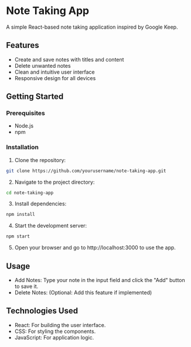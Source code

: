 # Note Taking App

A simple React-based note taking application inspired by Google Keep.

## Features

- Create and save notes with titles and content
- Delete unwanted notes
- Clean and intuitive user interface
- Responsive design for all devices

## Getting Started

### Prerequisites
- Node.js
- npm

### Installation

1. Clone the repository:
```bash
git clone https://github.com/yourusername/note-taking-app.git
```

2. Navigate to the project directory:
```bash
cd note-taking-app
```

3. Install dependencies:
```bash
npm install
```

4. Start the development server:
```bash
npm start
```

5. Open your browser and go to http://localhost:3000 to use the app.

## Usage

- Add Notes: Type your note in the input field and click the "Add" button to save it.
- Delete Notes: (Optional: Add this feature if implemented)

## Technologies Used

- React: For building the user interface.
- CSS: For styling the components.
- JavaScript: For application logic.